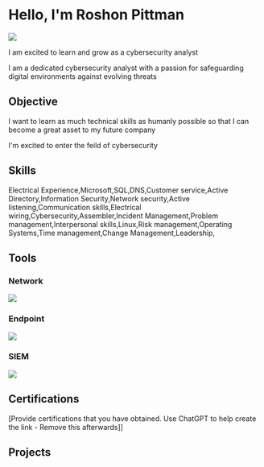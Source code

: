# Hello, I'm Roshon Pittman
<a href="https://linkedin.com/in/ro-shon-pittman-273892296/"><img src="https://img.shields.io/badge/-LinkedIn-0072b1?&style=for-the-badge&logo=linkedin&logoColor=white" /></a>

I am excited to learn and grow as a cybersecurity analyst

I am a dedicated cybersecurity analyst with a passion for safeguarding digital environments against evolving threats

## Objective
I want to learn as much technical skills as humanly possible so that I can become a great asset to my future company

I'm excited to enter the feild of cybersecurity 

## Skills
Electrical Experience,Microsoft,SQL,DNS,Customer service,Active Directory,Information Security,Network security,Active listening,Communication skills,Electrical wiring,Cybersecurity,Assembler,Incident Management,Problem management,Interpersonal skills,Linux,Risk management,Operating Systems,Time management,Change Management,Leadership,




## Tools


### Network
<div>
    <img src="https://img.shields.io/badge/-Wireshark-1679A7?&style=for-the-badge&logo=Wireshark&logoColor=white" />
   
</div>

### Endpoint
<div>
    <img src="https://img.shields.io/badge/-Microsoft_Defender_for_Endpoint-00A4EF?&style=for-the-badge&logo=Microsoft&logoColor=white" />

</div>

### SIEM
<div>
  <img src="https://img.shields.io/badge/-Splunk-000000?&style=for-the-badge&logo=Splunk&logoColor=white" />
  
</div>

## Certifications
[Provide certifications that you have obtained. Use ChatGPT to help create the link - Remove this afterwards]]
<div>

</div>

## Projects

